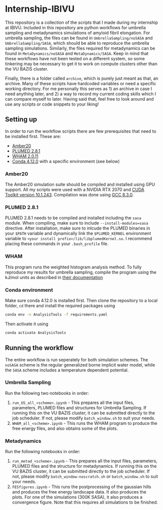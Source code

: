 # Internship-IBIVU

This repository is a collection of the scripts that I made during my internship at IBIVU. Included in this repository are python workflows for umbrella sampling and metadynamics simulations of amyloid fibril elongation. For umbrella sampling, the files can be found in `UmbrellaSampling/noSASA` and `UmbrellaSampling/SASA`, which should be able to reproduce the umbrella sampling simulations. Similarly, the files required for metadynamics can be found in `MetaDynamics/noSASA` and `MetaDynamics/SASA`. Keep in mind that these workflows have not been tested on a different system, so some tinkering may be necessary to get it to work on compute clusters other than the VU BAZIS cluster.

Finally, there is a folder called `archive`, which is purely just meant as that, an archive. Many of these scripts have hardcoded variables or need a specific working directory. For me personally this serves as 1) an archive in case I need anything later, and 2) a way to record my current coding skills which I can compare myself to later. Having said that, feel free to look around and use any scripts or code snippets to your liking!

## Setting up
In order to run the workflow scripts there are few prerequisites that need to be installed first. These are:
- [Amber20](http://ambermd.org/)
- [PLUMED 2.8.1](https://github.com/plumed/plumed2/releases/tag/v2.8.1)
- [WHAM 2.0.11](http://membrane.urmc.rochester.edu/?page_id=126)
- [Conda 4.12.0](https://docs.conda.io/en/latest/miniconda.html) with a specific environment (see below)

### Amber20
The Amber20 simulation suite should be compiled and installed using GPU support. All my scripts were used with a NVIDIA RTX 2070 and [CUDA Toolkit version 10.1.243](https://developer.nvidia.com/cuda-10.1-download-archive-base). Compilation was done using [GCC 8.3.0](https://gcc.gnu.org/gcc-8/).

### PLUMED 2.8.1
PLUMED 2.8.1 needs to be compiled and installed including the `sasa` module. When compiling, make sure to include `--install-modules=sasa` directive. After installation, make sure to inlcude the PLUMED binaries in your `$PATH` variable and dynamically link the `$PLUMED_KERNEL` environment variable to `<your install prefix>/lib/libplumedKernel.so`. I recommend placing these commands in your `.bash_profile` file.

### WHAM
This program runs the weighted histogram analysis method. To fully reproduce my results for umbrella sampling, compile the program using the kJ/mol units as described in [their documentation](http://membrane.urmc.rochester.edu/sites/default/files/wham/doc.pdf)

### Conda environment
Make sure conda 4.12.0 is installed first. Then clone the repository to a local folder, `cd` there and install the required packages using
```bash
conda env -n AnalysisTools -f requirements.yaml
```
Then activate it using
```bash
conda activate AnalysisTools
```

## Running the workflow
The entire workflow is run seperately for both simulation schemes. The `noSASA` scheme is the regular generalized borne implicit water model, while the `SASA` scheme includes a temperature dependent potential. 

### Umbrella Sampling
Run the following two notebooks in order:
1. `run_US_all_<scheme>.ipynb` - This prepares all the input files, parameters, PLUMED files and structures for Umbrella Sampling. If running this on the VU BAZIS cluster, it can be submitted directly to the job scheduler. If not, please modify `batch_window.sh` to suit your needs.
2. `WHAM_all_<scheme>.ipynb` - This runs the WHAM program to produce the free energy files, and also obtains some of the plots.

### Metadynamics
Run the following notebooks in order:
1. `run_metad_<scheme>.ipynb` - This prepares all the input files, parameters, PLUMED files and the structure for metadynamics. If running this on the VU BAZIS cluster, it can be submitted directly to the job scheduler. If not, please modify `batch_window-noscratch.sh` or `batch_window.sh` to suit your needs.
2. `FESfigures.ipynb` - This runs the postprocessing of the gaussian hills and produces the free energy landscape data. It also produces the plots. For one of the simulations (300K SASA), it also produces a convergence figure. Note that this requires all simulations to be finished.

